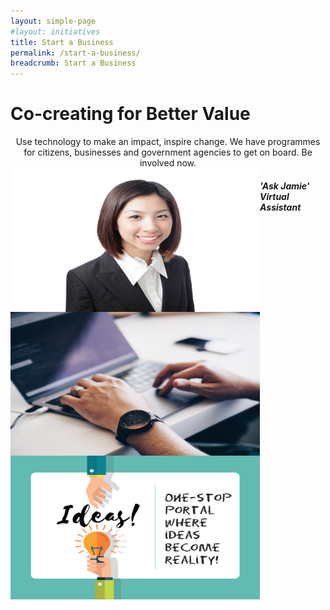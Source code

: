 ```yaml
---
layout: simple-page
#layout: initiatives
title: Start a Business
permalink: /start-a-business/
breadcrumb: Start a Business
---
```

<h1><div class="has-text-centered has-text-weight-bold">Co-creating for Better Value</div></h1>

<center>Use technology to make an impact, inspire change. We have programmes for citizens, businesses and government agencies to get on board. Be involved now.</center>

<img src="/images/programmes/products-and-services/askjamie_thumbnail.jpg" align="left" style="width:399px;height:230px;">
<h5><b>'Ask Jamie' Virtual Assistant</b></h5>


<img src="/images/programmes/products-and-services/test.jpg" align="left" style="width:399px;height:230px;">
<img src="/images/programmes/products-and-services/idea's-portal.jpg" align="left" style="width:399px;height:230px;">
